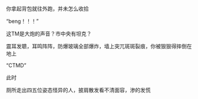 你拿起背包就往外跑，并未怎么收拾

“beng！！！”

这TM是大炮的声音？市中央有坦克？

震耳发聩，耳鸣阵阵，防爆玻璃全部爆炸，墙上突兀斑斑裂痕，你被狠狠得摔倒在地上

“CTMD”

此时

厕所走出四五位姿态怪异的人，披肩散发看不清面容，渗的发慌